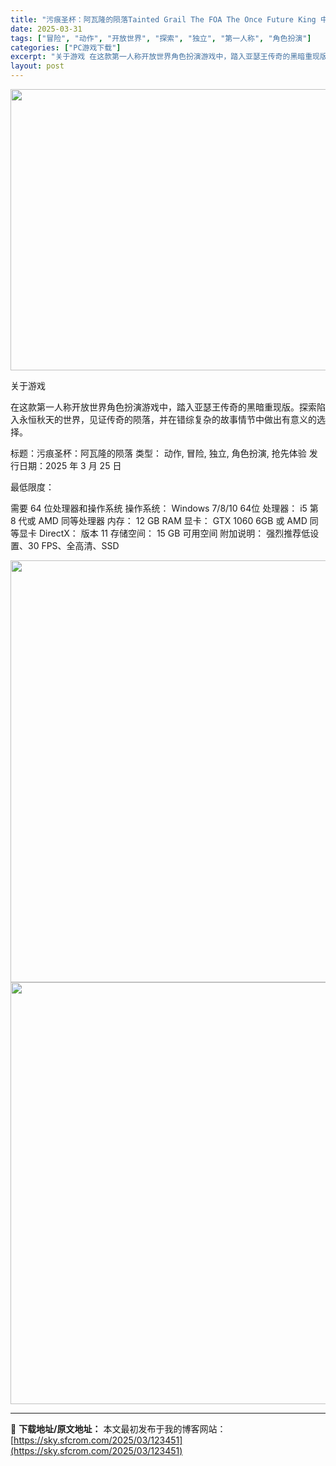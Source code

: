```yaml
---
title: "污痕圣杯：阿瓦隆的陨落Tainted Grail The FOA The Once Future King 中文"
date: 2025-03-31
tags: ["冒险", "动作", "开放世界", "探索", "独立", "第一人称", "角色扮演"]
categories: ["PC游戏下载"]
excerpt: "关于游戏 在这款第一人称开放世界角色扮演游戏中，踏入亚瑟王传奇的黑暗重现版。探索陷入永恒秋天的世界，见证传奇的陨落，并在错综复杂的故事情节中做出有意义的选择。 标题：污痕圣杯：阿瓦隆的陨落 类型： 动作, 冒险, 独立, 角色扮演, 抢先体验 发行日期：2025 年 3 月 25 日 最低限度： 需&hellip;"
layout: post
---
```


<img class="aligncenter size-full wp-image-123454" src="https://sky.sfcrom.com/wp-content/uploads/2025/03/2025033104341335.webp" alt="" width="800" height="450" />

关于游戏

在这款第一人称开放世界角色扮演游戏中，踏入亚瑟王传奇的黑暗重现版。探索陷入永恒秋天的世界，见证传奇的陨落，并在错综复杂的故事情节中做出有意义的选择。

标题：污痕圣杯：阿瓦隆的陨落
类型： 动作, 冒险, 独立, 角色扮演, 抢先体验
发行日期：2025 年 3 月 25 日

最低限度：

需要 64 位处理器和操作系统
操作系统： Windows 7/8/10 64位
处理器： i5 第 8 代或 AMD 同等处理器
内存： 12 GB RAM
显卡： GTX 1060 6GB 或 AMD 同等显卡
DirectX： 版本 11
存储空间： 15 GB 可用空间
附加说明： 强烈推荐低设置、30 FPS、全高清、SSD

<img class="aligncenter size-full wp-image-123452" src="https://sky.sfcrom.com/wp-content/uploads/2025/03/2025033104341120.webp" alt="" width="1200" height="675" /> <img class="aligncenter size-full wp-image-123453" src="https://sky.sfcrom.com/wp-content/uploads/2025/03/202503310434122.webp" alt="" width="1200" height="675" />

---
📖 **下载地址/原文地址：** 本文最初发布于我的博客网站：[https://sky.sfcrom.com/2025/03/123451](https://sky.sfcrom.com/2025/03/123451)
